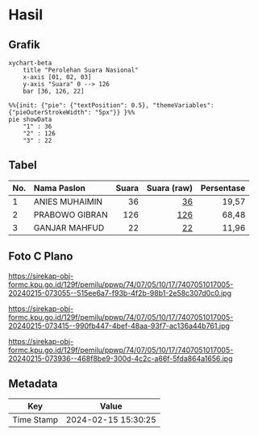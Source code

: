 # Hasil

## Grafik

```mermaid
xychart-beta
    title "Perolehan Suara Nasional"
    x-axis [01, 02, 03]
    y-axis "Suara" 0 --> 126
    bar [36, 126, 22]
```

```mermaid
%%{init: {"pie": {"textPosition": 0.5}, "themeVariables": {"pieOuterStrokeWidth": "5px"}} }%%
pie showData
    "1" : 36
    "2" : 126
    "3" : 22
```

## Tabel

| No. | Nama Paslon    | Suara | Suara (raw) | Persentase |
|:--- |:-------------- | -----:| -----------:| ----------:|
| 1   | ANIES MUHAIMIN | 36    | [36][p-1]   | 19,57      |
| 2   | PRABOWO GIBRAN | 126   | [126][p-2]  | 68,48      |
| 3   | GANJAR MAHFUD  | 22    | [22][p-3]   | 11,96      |


[p-1]: https://github.com/gigit-pemilu/pemilu-2024/blob/main/pilpres/hitung-suara/sub/74-sulawesi-tenggara/sub/07-wakatobi/sub/05-wangi-wangi-selatan/sub/1017-mandati-i/sub/005-tps/sub/paslon-1.txt
[p-2]: https://github.com/gigit-pemilu/pemilu-2024/blob/main/pilpres/hitung-suara/sub/74-sulawesi-tenggara/sub/07-wakatobi/sub/05-wangi-wangi-selatan/sub/1017-mandati-i/sub/005-tps/sub/paslon-2.txt
[p-3]: https://github.com/gigit-pemilu/pemilu-2024/blob/main/pilpres/hitung-suara/sub/74-sulawesi-tenggara/sub/07-wakatobi/sub/05-wangi-wangi-selatan/sub/1017-mandati-i/sub/005-tps/sub/paslon-3.txt

## Foto C Plano

https://sirekap-obj-formc.kpu.go.id/129f/pemilu/ppwp/74/07/05/10/17/7407051017005-20240215-073055--515ee6a7-f93b-4f2b-98b1-2e58c307d0c0.jpg

https://sirekap-obj-formc.kpu.go.id/129f/pemilu/ppwp/74/07/05/10/17/7407051017005-20240215-073415--990fb447-4bef-48aa-93f7-ac136a44b761.jpg

https://sirekap-obj-formc.kpu.go.id/129f/pemilu/ppwp/74/07/05/10/17/7407051017005-20240215-073936--468f8be9-300d-4c2c-a66f-5fda864a1656.jpg


## Metadata

| Key        | Value               |
| ---------- | ------------------- |
| Time Stamp | 2024-02-15 15:30:25 |



